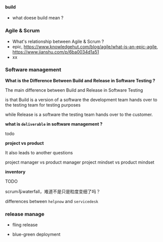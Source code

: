 #### build
- what doese build mean ?


### Agile & Scrum
- What's relationship between Agile & Scrum ?
- epic, https://www.knowledgehut.com/blog/agile/what-is-an-epic-agile, https://www.jianshu.com/p/6ba0034d1a51
- xx

### Software management
<b>What is the Difference Between Build and Release in Software Testing ?</b>

The main difference between Build and Release in Software Testing 

is that Build is a version of a software the development team hands over to the testing team for testing purposes

while Release is a software the testing team hands over to the customer.


<b>what is `deliverable` in software management ?</b>

todo

<b> project vs product </b>

It also leads to another questions

project manager vs product manager
project mindset vs product mindset

<b> inventory </b>

TODO


scrum与waterfall，难道不是只是粒度变细了吗？

differences between `helpnow` and `servicedesk`

### release manage
- fling release


- blue-green deployment
